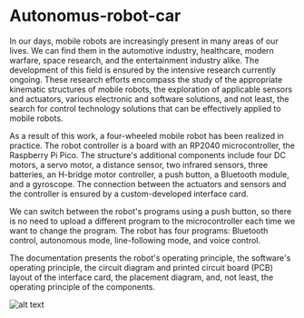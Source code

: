 # Autonomus-robot-car

In our days, mobile robots are increasingly present in many areas of our lives. We can find them in the automotive industry, healthcare, modern warfare, space research, and the entertainment industry alike. The development of this field is ensured by the intensive research currently ongoing. These research efforts encompass the study of the appropriate kinematic structures of mobile robots, the exploration of applicable sensors and actuators, various electronic and software solutions, and not least, the search for control technology solutions that can be effectively applied to mobile robots.

As a result of this work, a four-wheeled mobile robot has been realized in practice. The robot controller is a board with an RP2040 microcontroller, the Raspberry Pi Pico. The structure's additional components include four DC motors, a servo motor, a distance sensor, two infrared sensors, three batteries, an H-bridge motor controller, a push button, a Bluetooth module, and a gyroscope. The connection between the actuators and sensors and the controller is ensured by a custom-developed interface card.

We can switch between the robot's programs using a push button, so there is no need to upload a different program to the microcontroller each time we want to change the program. The robot has four programs: Bluetooth control, autonomous mode, line-following mode, and voice control.

The documentation presents the robot's operating principle, the software's operating principle, the circuit diagram and printed circuit board (PCB) layout of the interface card, the placement diagram, and, not least, the operating principle of the components.

![alt text](https://github.com/[Ricsi1231]/[Autonomus-robot-car]/blob/[branch]/robot.jpg?raw=true)
